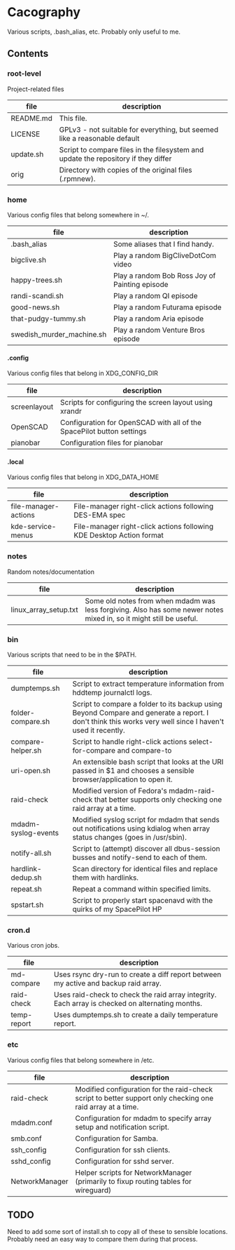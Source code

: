 # Cacography
Various scripts, .bash_alias, etc. Probably only useful to me.

## Contents

### root-level
Project-related files

file      | description
----------|------------
README.md | This file.
LICENSE   | GPLv3 - not suitable for everything, but seemed like a reasonable default
update.sh | Script to compare files in the filesystem and update the repository if they differ
orig      | Directory with copies of the original files (.rpmnew).

### home
Various config files that belong somewhere in ~/.

file                      | description
--------------------------|------------
.bash_alias               | Some aliases that I find handy.
bigclive.sh               | Play a random BigCliveDotCom video
happy-trees.sh            | Play a random Bob Ross Joy of Painting episode
randi-scandi.sh           | Play a random QI episode
good-news.sh              | Play a random Futurama episode
that-pudgy-tummy.sh       | Play a random Aria episode
swedish_murder_machine.sh | Play a random Venture Bros episode

#### .config
Various config files that belong in XDG_CONFIG_DIR

file              | description
------------------|------------
screenlayout      | Scripts for configuring the screen layout using xrandr
OpenSCAD          | Configuration for OpenSCAD with all of the SpacePilot button settings
pianobar          | Configuration files for pianobar

#### .local
Various config files that belong in XDG_DATA_HOME

file                 | description
---------------------|------------
file-manager-actions | File-manager right-click actions following DES-EMA spec
kde-service-menus    | File-manager right-click actions following KDE Desktop Action format

### notes
Random notes/documentation

file                  | description
----------------------|------------
linux_array_setup.txt | Some old notes from when mdadm was less forgiving. Also has some newer notes mixed in, so it might still be useful.

### bin
Various scripts that need to be in the $PATH.

file                | description
--------------------|------------
dumptemps.sh        | Script to extract temperature information from hddtemp journalctl logs.
folder-compare.sh   | Script to compare a folder to its backup using Beyond Compare and generate a report. I don't think this works very well since I haven't used it recently.
compare-helper.sh   | Script to handle right-click actions select-for-compare and compare-to
uri-open.sh         | An extensible bash script that looks at the URI passed in $1 and chooses a sensible browser/application to open it.
raid-check          | Modified version of Fedora's mdadm-raid-check that better supports only checking one raid array at a time.
mdadm-syslog-events | Modified syslog script for mdadm that sends out notifications using kdialog when array status changes (goes in /usr/sbin).
notify-all.sh       | Script to (attempt) discover all dbus-session busses and notify-send to each of them.
hardlink-dedup.sh   | Scan directory for identical files and replace them with hardlinks.
repeat.sh           | Repeat a command within specified limits.
spstart.sh          | Script to properly start spacenavd with the quirks of my SpacePilot HP

### cron.d
Various cron jobs.

file        | description
------------|------------
md-compare  | Uses rsync dry-run to create a diff report between my active and backup raid array.
raid-check  | Uses raid-check to check the raid array integrity. Each array is checked on alternating months.
temp-report | Uses dumptemps.sh to create a daily temperature report.

### etc
Various config files that belong somewhere in /etc.

file           | description
---------------|------------
raid-check     | Modified configuration for the raid-check script to better support only checking one raid array at a time.
mdadm.conf     | Configuration for mdadm to specify array setup and notification script.
smb.conf       | Configuration for Samba.
ssh_config     | Configuration for ssh clients.
sshd_config    | Configuration for sshd server.
NetworkManager | Helper scripts for NetworkManager (primarily to fixup routing tables for wireguard)

## TODO
Need to add some sort of install.sh to copy all of these to sensible locations.
Probably need an easy way to compare them during that process.
